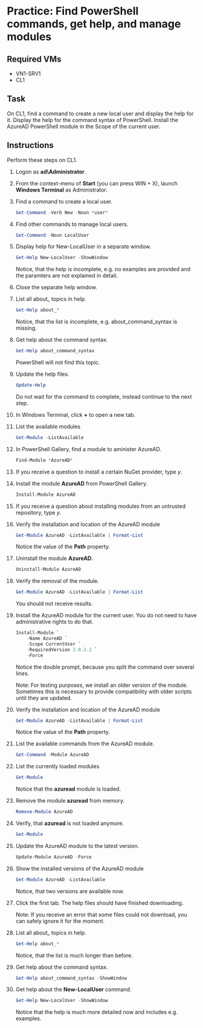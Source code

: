 # Practice: Find PowerShell commands, get help, and manage modules

## Required VMs

* VN1-SRV1
* CL1

## Task

On CL1, find a command to create a new local user and display the help for it. Display the help for the command syntax of PowerShell. Install the AzureAD PowerShell module in the Scope of the current user.

## Instructions

Perform these steps on CL1.

1. Logon as **ad\Administrator**.
1. From the context-menu of **Start** (you can press WIN + X), launch **Windows Terminal** as Administrator.
1. Find a command to create a local user.

    ````powershell
    Get-Command -Verb New -Noun *user*
    ````

1. Find other commands to manage local users.

    ````powershell
    Get-Command -Noun LocalUser
    ````

1. Display help for New-LocalUser in a separate window.

    ````powershell
    Get-Help New-LocalUser -ShowWindow
    ````

    Notice, that the help is incomplete, e.g. no examples are provided and the paramters are not explained in detail.

1. Close the separate help window.
1. List all about_ topics in help.

    ````powershell
    Get-Help about_*
    ````

    Notice, that the list is incomplete, e.g. about_command_syntax is missing.

1. Get help about the command syntax.

    ````powershell
    Get-Help about_command_syntax
    ````

    PowerShell will not find this topic.

1. Update the help files.

    ````powershell
    Update-Help
    ````

    Do not wait for the command to complete, instead continue to the next step.

1. In Windows Terminal, click **+** to open a new tab.

1. List the available modules

    ````powershell
    Get-Module -ListAvailable
    ````

1. In PowerShell Gallery, find a module to aminister AzureAD.

    ````powershell
    Find-Module *AzureAD*
    ````

1. If you receive a question to install a certain NuGet provider, type *y*.
1. Install the module **AzureAD** from PowerShell Gallery.

    ````powershell
    Install-Module AzureAD
    ````

1. If you receive a question about installing modules from an untrusted repository, type *y*.
1. Verify the installation and location of the AzureAD module

    ````powershell
    Get-Module AzureAD -ListAvailable | Format-List
    ````

    Notice the value of the **Path** property.

1. Uninstall the module **AzureAD**.

    ````powershell
    Uninstall-Module AzureAD
    ````

1. Verify the removal of the module.

    ````powershell
    Get-Module AzureAD -ListAvailable | Format-List
    ````

    You should not receive results.

1. Install the AzureAD module for the current user. You do not need to have administrative rights to do that.

    ````powershell
    Install-Module `
        -Name AzureAD `
        -Scope CurrentUser `
        -RequiredVersion 2.0.2.2 `
        -Force
    ````

    Notice the double prompt, because you split the command over several lines.

    Note: For testing purposes, we install an older version of the module. Sometimes this is necessary to provide compatibility with older scripts until they are updated.

1. Verify the installation and location of the AzureAD module

    ````powershell
    Get-Module AzureAD -ListAvailable | Format-List
    ````

    Notice the value of the **Path** property.

1. List the available commands from the AzureAD module.

    ````powershell
    Get-Command -Module AzureAD
    ````

1. List the currently loaded modules

    ````powershell
    Get-Module
    ````

    Notice that the **azuread** module is loaded.

1. Remove the module **azuread** from memory.

    ````powershell
    Remove-Module AzureAD
    ````

1. Verify, that **azuread** is not loaded anymore.

    ````powershell
    Get-Module
    ````

1. Update the AzureAD module to the latest version.

    ````powershell
    Update-Module AzureAD -Force
    ````

1. Show the installed versions of the AzureAD module

    ````powershell
    Get-Module AzureAD -ListAvailable
    ````

    Notice, that two versions are available now.

1. Click the first tab. The help files should have finished downloading.

    Note: If you receive an error that some files could not download, you can safely ignore it for the moment.

1. List all about_ topics in help.

    ````powershell
    Get-Help about_*
    ````

    Notice, that the list is much longer than before.

1. Get help about the command syntax.

    ````powershell
    Get-Help about_command_syntax -ShowWindow
    ````

1. Get help about the **New-LocalUser** command.

    ````powershell
    Get-Help New-LocalUser -ShowWindow
    ````

    Notice that the help is much more detailed now and includes e.g. examples.
